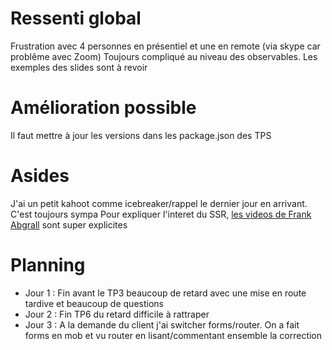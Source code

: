 # Ressenti global
Frustration avec 4 personnes en présentiel et une en remote (via skype car problême avec Zoom)
Toujours compliqué au niveau des observables. Les exemples des slides sont à revoir

# Amélioration possible
Il faut mettre à jour les versions dans les package.json des TPS

# Asides
J'ai un petit kahoot comme icebreaker/rappel le dernier jour en arrivant. C'est toujours sympa
Pour expliquer l'interet du SSR, [les videos de Frank Abgrall](https://dev.to/kefranabg/demystifying-ssr-csr-universal-and-static-rendering-with-animations-m7d) sont super explicites

# Planning

- Jour 1 : Fin avant le TP3 beaucoup de retard avec une mise en route tardive et beaucoup de questions
- Jour 2 : Fin TP6 du retard difficile à rattraper
- Jour 3 : A la demande du client j'ai switcher forms/router. On a fait forms en mob et vu router en lisant/commentant ensemble la correction
